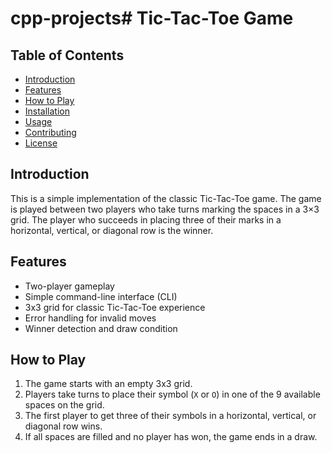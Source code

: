 # cpp-projects# Tic-Tac-Toe Game

## Table of Contents
- [Introduction](#introduction)
- [Features](#features)
- [How to Play](#how-to-play)
- [Installation](#installation)
- [Usage](#usage)
- [Contributing](#contributing)
- [License](#license)

## Introduction
This is a simple implementation of the classic Tic-Tac-Toe game. The game is played between two players who take turns marking the spaces in a 3×3 grid. The player who succeeds in placing three of their marks in a horizontal, vertical, or diagonal row is the winner.

## Features
- Two-player gameplay
- Simple command-line interface (CLI)
- 3x3 grid for classic Tic-Tac-Toe experience
- Error handling for invalid moves
- Winner detection and draw condition

## How to Play
1. The game starts with an empty 3x3 grid.
2. Players take turns to place their symbol (`X` or `O`) in one of the 9 available spaces on the grid.
3. The first player to get three of their symbols in a horizontal, vertical, or diagonal row wins.
4. If all spaces are filled and no player has won, the game ends in a draw.


